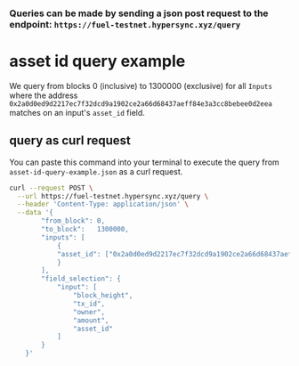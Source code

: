 ### Queries can be made by sending a json post request to the endpoint: `https://fuel-testnet.hypersync.xyz/query`

# asset id query example
We query from blocks 0 (inclusive) to 1300000 (exclusive) for all `Inputs` where the address `0x2a0d0ed9d2217ec7f32dcd9a1902ce2a66d68437aeff84e3a3cc8bebee0d2eea` matches on an input's `asset_id` field.

## query as curl request
You can paste this command into your terminal to execute the query from `asset-id-query-example.json` as a curl request.

```bash
curl --request POST \
  --url https://fuel-testnet.hypersync.xyz/query \
  --header 'Content-Type: application/json' \
  --data '{
        "from_block": 0,
        "to_block":   1300000,
        "inputs": [
            {
            "asset_id": ["0x2a0d0ed9d2217ec7f32dcd9a1902ce2a66d68437aeff84e3a3cc8bebee0d2eea"]
            }
        ],
        "field_selection": {
            "input": [
                "block_height",
                "tx_id",
                "owner",
                "amount",
                "asset_id"
            ]
        }
    }'
```